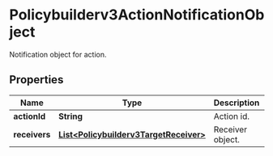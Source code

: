 

# Policybuilderv3ActionNotificationObject

Notification object for action.

## Properties

| Name | Type | Description | Notes |
|------------ | ------------- | ------------- | -------------|
|**actionId** | **String** | Action id. |  [optional] |
|**receivers** | [**List&lt;Policybuilderv3TargetReceiver&gt;**](Policybuilderv3TargetReceiver.md) | Receiver object. |  [optional] |



